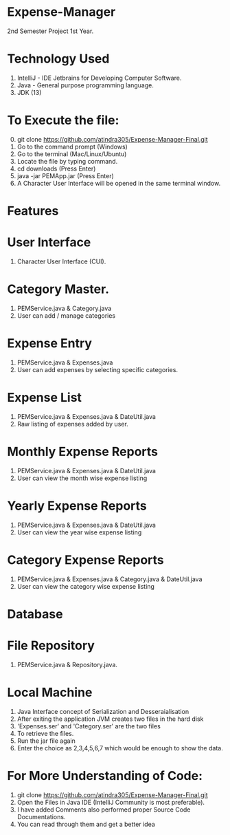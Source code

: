 # Expense-Manager
2nd Semester Project 1st Year.

# Technology Used
1. IntelliJ - IDE Jetbrains for Developing Computer Software. 
2. Java - General purpose programming language.
3. JDK (13)

# To Execute the file:
0. git clone https://github.com/atindra305/Expense-Manager-Final.git
1. Go to the command prompt (Windows)
2. Go to the terminal (Mac/Linux/Ubuntu)
3. Locate the file by typing command.
4. cd downloads (Press Enter)
5. java -jar PEMApp.jar (Press Enter)
6. A Character User Interface will be opened in the same terminal window.

# Features
   # User Interface
   1. Character User Interface (CUI).
   
   # Category Master.
   1. PEMService.java & Category.java
   2. User can add / manage categories

   # Expense Entry
   1. PEMService.java & Expenses.java
   2. User can add expenses by selecting specific categories.
   
   # Expense List
   1. PEMService.java & Expenses.java & DateUtil.java
   2. Raw listing of expenses added by user.
    
   # Monthly Expense Reports
   1. PEMService.java & Expenses.java & DateUtil.java
   2. User can view the month wise expense listing
   
   # Yearly Expense Reports
   1. PEMService.java & Expenses.java & DateUtil.java
   2. User can view the year wise expense listing
   
   # Category Expense Reports
   1. PEMService.java & Expenses.java & Category.java & DateUtil.java
   2. User can view the category wise expense listing

# Database
   # File Repository
   1. PEMService.java & Repository.java.
   
   # Local Machine
   1. Java Interface concept of Serialization and Desseraialisation
   2. After exiting the application JVM creates two files in the hard disk 
   3. 'Expenses.ser' and 'Category.ser' are the two files
   4. To retrieve the files.
   5. Run the jar file again
   6. Enter the choice as 2,3,4,5,6,7 which would be enough to show the data.
   
# For More Understanding of Code:
   1. git clone https://github.com/atindra305/Expense-Manager-Final.git
   2. Open the Files in Java IDE (IntelliJ Community is most preferable).
   3. I have added Comments also performed proper Source Code Documentations.
   4. You can read through them and get a better idea
   
   

